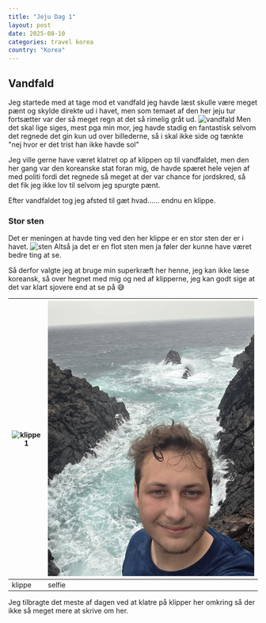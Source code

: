 ```yaml
---
title: "Jeju Dag 1"
layout: post
date: 2025-08-10
categories: travel korea
country: "Korea"
---
```



## Vandfald
Jeg startede med at tage mod et vandfald jeg havde læst skulle være meget pænt og skylde direkte ud i havet, men som temaet af den her jeju tur fortsætter var der så meget regn at det så rimelig gråt ud.
![vandfald](../assets/images/mobile/20250810_103129.jpg)
Men det skal lige siges, mest pga min mor, jeg havde stadig en fantastisk selvom det regnede det gin kun ud over billederne, så i skal ikke side og tænkte "nej hvor er det trist han ikke havde sol"

Jeg ville gerne have været klatret op af klippen op til vandfaldet, men den her gang var den koreanske stat foran mig, de havde spæret hele vejen af med politi fordi det regnede så meget at der var chance for jordskred, så det fik jeg ikke lov til selvom jeg spurgte pænt.

Efter vandfaldet tog jeg afsted til gæt hvad...... endnu en klippe.

### Stor sten
Det er meningen at havde ting ved den her klippe er en stor sten der er i havet.
![sten](../assets/images/mobile/20250810_112336.jpg)
Altså ja det er en flot sten men ja føler der kunne have været bedre ting at se.

Så derfor valgte jeg at bruge min superkræft her henne, jeg kan ikke læse koreansk, så over hegnet med mig og ned af klipperne, jeg kan godt sige at det var klart sjovere end at se på 😅

|![klippe1](../assets/images/mobile/20250810_114425.jpg)     |![selfie](../assets/images/mobile/20250810_120025.jpg)  |
| --- | --- |
| klippe    |  selfie  |
Jeg tilbragte det meste af dagen ved at klatre på klipper her omkring så der ikke så meget mere at skrive om her.
